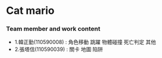 # Cat mario

### Team member and work content
* 1.韓正勤(110590008) : 角色移動 跳躍 物體碰撞 死亡判定 其他
* 2.張塔信(110590039) : 關卡 地圖 陷阱
